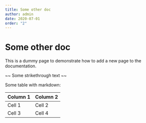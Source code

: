 ```yaml
---
title: Some other doc
author: admin
date: 2020-07-01
order: "2"
---
```


# Some other doc

This is a dummy page to demonstrate how to add a new page to the documentation.

~~ Some strikethrough text ~~

Some table with markdown:

| Column 1 | Column 2 |
| -------- | -------- |
| Cell 1   | Cell 2   |
| Cell 3   | Cell 4   |

